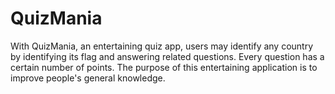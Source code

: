 # QuizMania
With QuizMania, an entertaining quiz app, users may identify any country by identifying its flag and answering related questions. Every question has a certain number of points. The purpose of this entertaining application is to improve people's general knowledge.

